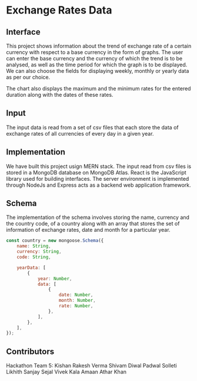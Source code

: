 # Exchange Rates Data

## Interface

This project shows information about the trend of exchange rate of a certain currency with respect to a base currency in the form of graphs. The user can enter the base currency and the currency of which the trend is to be analysed, as well as the time period for which the graph is to be displayed. We can also choose the fields for displaying weekly, monthly or yearly data as per our choice.

The chart also displays the maximum and the minimum rates for the entered duration along with the dates of these rates.

## Input

The input data is read from a set of csv files that each store the data of exchange rates of all currencies of every day in a given year.

## Implementation

We have built this project usign MERN stack. The input read from csv files is stored in a MongoDB database on MongoDB Atlas. React is the JavaScript library used for building interfaces. The server environment is implemented through NodeJs and Express acts as a backend web application framework.

## Schema

The implementation of the schema involves storing the name, currency and the country code, of a country along with an array that stores the set of information of exchange rates, date and month for a particular year.

```js
const country = new mongoose.Schema({
	name: String,
	currency: String,
	code: String,

	yearData: [
		{
			year: Number,
			data: [
				{
					date: Number,
					month: Number,
					rate: Number,
				},
			],
		},
	],
});
```

## Contributors

Hackathon Team 5:
Kishan Rakesh Verma
Shivam Diwal Padwal
Solleti Likhith Sanjay
Sejal Vivek Kala
Amaan Athar Khan
